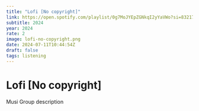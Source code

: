 ```yaml
---
title: "Lofi [No copyright]"
link: https://open.spotify.com/playlist/0g7MoJYEpZGNkqI2yYaVWo?si=832176abfde3461f
subtitle: 2024
year: 2024
rate: 2
image: lofi-no-copyright.png
date: 2024-07-11T10:44:54Z
draft: false
tags: listening
---
```


# Lofi [No copyright]

Musi Group description
